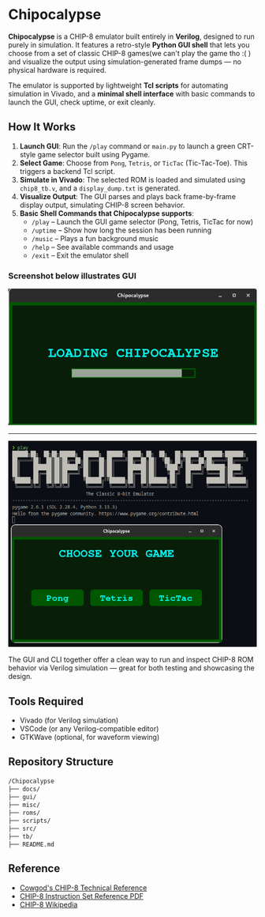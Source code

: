 # Chipocalypse

**Chipocalypse** is a CHIP-8 emulator built entirely in **Verilog**, designed to run purely in simulation. It features a retro-style **Python GUI shell** that lets you choose from a set of classic CHIP-8 games(we can't play the game tho :( ) and visualize the output using simulation-generated frame dumps — no physical hardware is required.

The emulator is supported by lightweight **Tcl scripts** for automating simulation in Vivado, and a **minimal shell interface** with basic commands to launch the GUI, check uptime, or exit cleanly.

## How It Works

1. **Launch GUI**: Run the `/play` command or `main.py` to launch a green CRT-style game selector built using Pygame.
2. **Select Game**: Choose from `Pong`, `Tetris`, or `TicTac` (Tic-Tac-Toe). This triggers a backend Tcl script.
3. **Simulate in Vivado**: The selected ROM is loaded and simulated using `chip8_tb.v`, and a `display_dump.txt` is generated.
4. **Visualize Output**: The GUI parses and plays back frame-by-frame display output, simulating CHIP-8 screen behavior.
5. **Basic Shell Commands that Chipocalypse supports**:
   - `/play` – Launch the GUI game selector (Pong, Tetris, TicTac for now)
   - `/uptime` – Show how long the session has been running 
   - `/music` – Plays a fun background music  
   - `/help` – See available commands and usage
   - `/exit` – Exit the emulator shell  

### Screenshot below illustrates GUI 

![GUI_Launch](./misc/gui_launch.png)

---

![GUI_Game](./misc/gui_game_chooser.png)

The GUI and CLI together offer a clean way to run and inspect CHIP-8 ROM behavior via Verilog simulation — great for both testing and showcasing the design.

## Tools Required

- Vivado (for Verilog simulation)
- VSCode (or any Verilog-compatible editor)
- GTKWave (optional, for waveform viewing)

## Repository Structure

```
/Chipocalypse
├── docs/
├── gui/
├── misc/
├── roms/
├── scripts/
├── src/ 
├── tb/
├── README.md 
```
## Reference

- [Cowgod's CHIP-8 Technical Reference](https://devernay.free.fr/hacks/chip8/C8TECH10.HTM)
- [CHIP-8 Instruction Set Reference PDF](https://johnearnest.github.io/Octo/docs/chip8ref.pdf)
- [CHIP-8 Wikipedia](https://en.wikipedia.org/wiki/CHIP-8)

